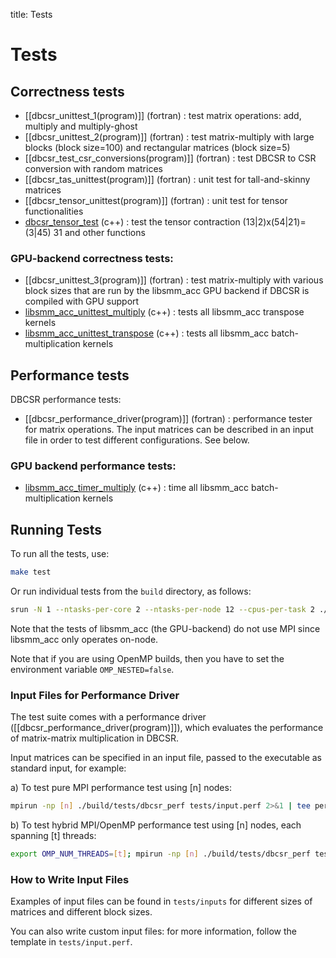 title: Tests

# Tests

## Correctness tests

- [[dbcsr_unittest_1(program)]] (fortran) : test matrix operations: add, multiply and multiply-ghost
- [[dbcsr_unittest_2(program)]] (fortran) : test matrix-multiply with large blocks (block size=100) and rectangular matrices (block size=5)
- [[dbcsr_test_csr_conversions(program)]] (fortran) : test DBCSR to CSR conversion with random matrices
- [[dbcsr_tas_unittest(program)]] (fortran) : unit test for tall-and-skinny matrices
- [[dbcsr_tensor_unittest(program)]] (fortran) : unit test for tensor functionalities
- [dbcsr_tensor_test](../../../sourcefile/dbcsr_tensor_test.cpp.html) (c++) : test the tensor contraction (13|2)x(54|21)=(3|45) 31 and other functions

### GPU-backend correctness tests:

- [[dbcsr_unittest_3(program)]] (fortran) : test matrix-multiply with various block sizes that are run by the libsmm_acc GPU backend if DBCSR is compiled with GPU support
- [libsmm_acc_unittest_multiply](../../../sourcefile/libsmm_acc_unittest_multiply.cpp.html) (c++) : tests all libsmm_acc transpose kernels
- [libsmm_acc_unittest_transpose](../../../sourcefile/libsmm_acc_unittest_transpose.cpp.html) (c++) : tests all libsmm_acc batch-multiplication kernels

## Performance tests

DBCSR performance tests:

- [[dbcsr_performance_driver(program)]] (fortran) : performance tester for matrix operations. The input matrices can be described in an input file in order to test different configurations. See below.

### GPU backend performance tests:

- [libsmm_acc_timer_multiply](../../../sourcefile/libsmm_acc_timer_multiply.cpp.html) (c++) : time all libsmm_acc batch-multiplication kernels

## Running Tests

To run all the tests, use:

```bash
make test
```

Or run individual tests from the `build` directory, as follows:

```bash
srun -N 1 --ntasks-per-core 2 --ntasks-per-node 12 --cpus-per-task 2 ./tests/dbcsr_unittest_1
```

Note that the tests of libsmm_acc (the GPU-backend) do not use MPI since libsmm_acc only operates on-node.

Note that if you are using OpenMP builds, then you have to set the environment variable `OMP_NESTED=false`.

### Input Files for Performance Driver

The test suite comes with a performance driver ([[dbcsr_performance_driver(program)]]), which evaluates the performance of matrix-matrix multiplication in DBCSR.

Input matrices can be specified in an input file, passed to the executable as standard input, for example:

a) To test pure MPI performance test using [n] nodes:

```bash
mpirun -np [n] ./build/tests/dbcsr_perf tests/input.perf 2>&1 | tee perf.log
```

b) To test hybrid MPI/OpenMP performance test using [n] nodes, each spanning [t] threads:

```bash
export OMP_NUM_THREADS=[t]; mpirun -np [n] ./build/tests/dbcsr_perf tests/input.perf 2>&1 | tee perf.log
```

###  How to Write Input Files

Examples of input files can be found in `tests/inputs` for different sizes of matrices and different block sizes.

You can also write custom input files: for more information, follow the template in `tests/input.perf`.
